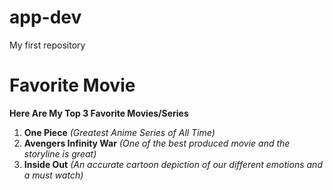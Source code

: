# app-dev
My first repository

# Favorite Movie

**Here Are My Top 3 Favorite Movies/Series**

1. **One Piece** *(Greatest Anime Series of All Time)*
2. **Avengers Infinity War** *(One of the best produced movie and the storyline is great)*
3. **Inside Out** *(An accurate cartoon depiction of our different emotions and a must watch)*
